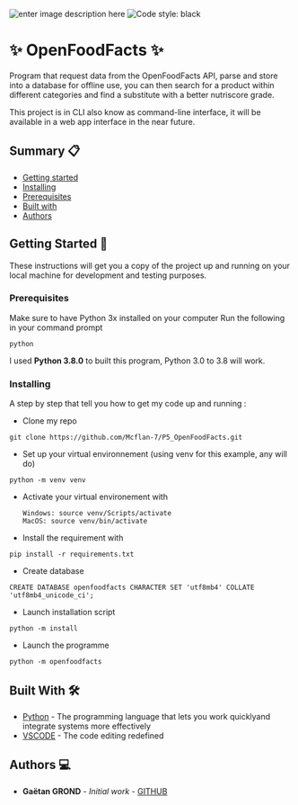 ![enter image description here](https://travis-ci.com/Mcflan-7/P5_OpenFoodFacts.svg?branch=master) ![Code style: black](https://img.shields.io/badge/code%20style-black-000000.svg)

# ✨ OpenFoodFacts ✨

Program that request data from the OpenFoodFacts API, parse and store into a database for offline use, you can then search for a product within different categories and find a substitute with a better nutriscore grade.

This project is in CLI also know as command-line interface, it will be available in a web app interface in the near future.

## Summary 📋

- [Getting started](#getting-started)
- [Installing](#installing)
- [Prerequisites](#prerequisites)
- [Built with](#built-with)
- [Authors](#authors)

## Getting Started 🚀

These instructions will get you a copy of the project up and running on your local machine for development and testing purposes.

### Prerequisites

Make sure to have Python 3x installed on your computer
Run the following in your command prompt

```
python
```

I used **Python 3.8.0** to built this program, Python 3.0 to 3.8 will work.

### Installing

A step by step that tell you how to get my code up and running :

- Clone my repo

```
git clone https://github.com/Mcflan-7/P5_OpenFoodFacts.git
```

- Set up your virtual environnement (using venv for this example, any will do)

```
python -m venv venv
```

- Activate your virtual environement with

  ```
  Windows: source venv/Scripts/activate
  MacOS: source venv/bin/activate
  ```

- Install the requirement with

```
pip install -r requirements.txt
```

- Create database

```
CREATE DATABASE openfoodfacts CHARACTER SET 'utf8mb4' COLLATE 'utf8mb4_unicode_ci';
```

- Launch installation script

```
python -m install
```

- Launch the programme

```
python -m openfoodfacts
```

## Built With 🛠

- [Python](<[https://www.python.org/](https://www.python.org/)>) - The programming language that lets you work quicklyand integrate systems more effectively
- [VSCODE](<[https://code.visualstudio.com/](https://code.visualstudio.com/)>) - The code editing redefined

## Authors 💻

- **Gaëtan GROND** - _Initial work_ - [GITHUB](<[https://github.com/Mcflan-7](https://github.com/Mcflan-7)>)
